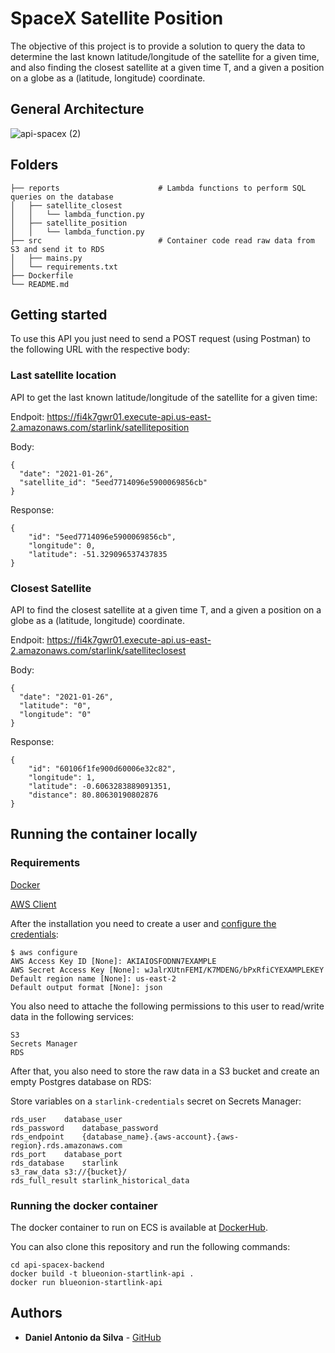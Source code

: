 # SpaceX Satellite Position

The objective of this project is to provide a solution to query the data to determine the last known latitude/longitude of the satellite for a given time, and also finding the closest satellite at a given time T, and a given a position on a globe as a (latitude, longitude) coordinate.

## General Architecture

![api-spacex (2)](https://user-images.githubusercontent.com/27025854/194405263-fa52216d-75e9-4fb0-8c74-3ab1de8b004c.png)

## Folders

    ├── reports                		 # Lambda functions to perform SQL queries on the database
    │   ├── satellite_closest
	│   │   └── lambda_function.py
    │   ├── satellite_position
	│   │   └── lambda_function.py
    ├── src               			 # Container code read raw data from S3 and send it to RDS
    │   ├── mains.py	
	│   └── requirements.txt
    ├── Dockerfile
    └── README.md

## Getting started

To use this API you just need to send a POST request (using Postman) to the following URL with the respective body:

### Last satellite location 
API to get the last known latitude/longitude of the satellite for a given time:

Endpoit:
https://fi4k7gwr01.execute-api.us-east-2.amazonaws.com/starlink/satelliteposition

Body:
``` 
{
  "date": "2021-01-26",
  "satellite_id": "5eed7714096e5900069856cb"
}
```

Response:
```
{
    "id": "5eed7714096e5900069856cb",
    "longitude": 0,
    "latitude": -51.329096537437835
}
```

### Closest Satellite
API to find the closest satellite at a given time T, and a given a position on a globe as a (latitude, longitude) coordinate.

Endpoit:
https://fi4k7gwr01.execute-api.us-east-2.amazonaws.com/starlink/satelliteclosest

Body:
```
{
  "date": "2021-01-26",
  "latitude": "0",
  "longitude": "0"
}
```

Response:
```
{
    "id": "60106f1fe900d60006e32c82",
    "longitude": 1,
    "latitude": -0.6063283889091351,
    "distance": 80.80630190802876
}
```

## Running the container locally

### Requirements

[Docker](https://docs.docker.com/)

[AWS Client](https://docs.aws.amazon.com/cli/latest/userguide/getting-started-install.html)

After the installation you need to create a user and [configure the credentials](https://docs.aws.amazon.com/cli/latest/userguide/cli-configure-quickstart.html):

```
$ aws configure
AWS Access Key ID [None]: AKIAIOSFODNN7EXAMPLE
AWS Secret Access Key [None]: wJalrXUtnFEMI/K7MDENG/bPxRfiCYEXAMPLEKEY
Default region name [None]: us-east-2
Default output format [None]: json
```

You also need to attache the following permissions to this user to read/write data in the following services:

```
S3
Secrets Manager
RDS
```

After that, you also need to store the raw data in a S3 bucket and create an empty Postgres database on RDS:

Store variables on a `starlink-credentials` secret on Secrets Manager:

```
rds_user	database_user
rds_password	database_password
rds_endpoint	{database_name}.{aws-account}.{aws-region}.rds.amazonaws.com
rds_port	database_port
rds_database	starlink
s3_raw_data	s3://{bucket}/
rds_full_result	starlink_historical_data
```

### Running the docker container

The docker container to run on ECS is available at [DockerHub](https://hub.docker.com/repository/docker/dasilvadanielantonio/blueonion-startlink-api).

You can also clone this repository and run the following commands:

```
cd api-spacex-backend
docker build -t blueonion-startlink-api . 
docker run blueonion-startlink-api 
```

## Authors

* **Daniel Antonio da Silva** - [GitHub](https://github.com/dasilvadaniel)
